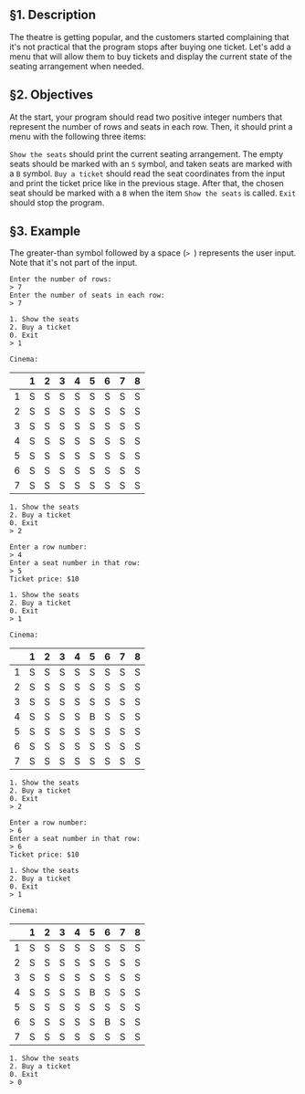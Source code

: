 ## §1. Description
The theatre is getting popular, and the customers started complaining that it's not practical that the program stops after buying one ticket. Let's add a menu that will allow them to buy tickets and display the current state of the seating arrangement when needed.

## §2. Objectives
At the start, your program should read two positive integer numbers that represent the number of rows and seats in each row. Then, it should print a menu with the following three items:

`Show the seats` should print the current seating arrangement. The empty seats should be marked with an `S` symbol, and taken seats are marked with a `B` symbol.
`Buy a ticket` should read the seat coordinates from the input and print the ticket price like in the previous stage. After that, the chosen seat should be marked with a `B` when the item `Show the seats` is called.
`Exit` should stop the program.

## §3. Example
The greater-than symbol followed by a space (`> `) represents the user input. Note that it's not part of the input.

```
Enter the number of rows:
> 7
Enter the number of seats in each row:
> 7

1. Show the seats
2. Buy a ticket
0. Exit
> 1

Cinema:
```
|  | 1 | 2 | 3 | 4 | 5 | 6 | 7 | 8 |
| :---: | :---: | :---: | :---: | :---: | :---: | :---: | :---: | :---: |
| 1 | S | S | S | S | S | S | S | S |
| 2 | S | S | S | S | S | S | S | S |
| 3 | S | S | S | S | S | S | S | S |
| 4 | S | S | S | S | S | S | S | S |
| 5 | S | S | S | S | S | S | S | S |
| 6 | S | S | S | S | S | S | S | S |
| 7 | S | S | S | S | S | S | S | S |
```
1. Show the seats
2. Buy a ticket
0. Exit
> 2

Enter a row number:
> 4
Enter a seat number in that row:
> 5
Ticket price: $10

1. Show the seats
2. Buy a ticket
0. Exit
> 1

Cinema:
```
|  | 1 | 2 | 3 | 4 | 5 | 6 | 7 | 8 |
| :---: | :---: | :---: | :---: | :---: | :---: | :---: | :---: | :---: |
| 1 | S | S | S | S | S | S | S | S |
| 2 | S | S | S | S | S | S | S | S |
| 3 | S | S | S | S | S | S | S | S |
| 4 | S | S | S | S | B | S | S | S |
| 5 | S | S | S | S | S | S | S | S |
| 6 | S | S | S | S | S | S | S | S |
| 7 | S | S | S | S | S | S | S | S |
```
1. Show the seats
2. Buy a ticket
0. Exit
> 2

Enter a row number:
> 6
Enter a seat number in that row:
> 6
Ticket price: $10

1. Show the seats
2. Buy a ticket
0. Exit
> 1

Cinema:
```
|  | 1 | 2 | 3 | 4 | 5 | 6 | 7 | 8 |
| :---: | :---: | :---: | :---: | :---: | :---: | :---: | :---: | :---: |
| 1 | S | S | S | S | S | S | S | S |
| 2 | S | S | S | S | S | S | S | S |
| 3 | S | S | S | S | S | S | S | S |
| 4 | S | S | S | S | B | S | S | S |
| 5 | S | S | S | S | S | S | S | S |
| 6 | S | S | S | S | S | B | S | S |
| 7 | S | S | S | S | S | S | S | S |
```
1. Show the seats
2. Buy a ticket
0. Exit
> 0
```
> 
